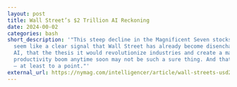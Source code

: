 ```yaml
---
layout: post
title: Wall Street’s $2 Trillion AI Reckoning
date: 2024-00-02
categories: bash
short_description: '"This steep decline in the Magnificent Seven stocks might
  seem like a clear signal that Wall Street has already become disenchanted with
  AI, that the thesis it would revolutionize industries and create a massive
  productivity boom anytime soon may not be such a sure thing. And that is true
  — at least to a point."'
external_url: https://nymag.com/intelligencer/article/wall-streets-usd2-trillion-ai-reckoning.html
---
```

